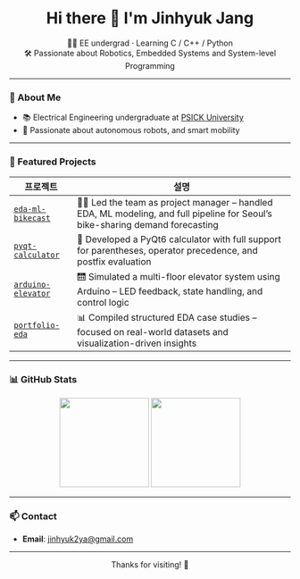 <h1 align="center">Hi there 👋 I'm Jinhyuk Jang</h1>

<p align="center">
  👨‍💻 EE undergrad · Learning C / C++ / Python<br>
  🛠️ Passionate about Robotics, Embedded Systems and System-level Programming
</p>

---

### 🚀 About Me

- 📚 Electrical Engineering undergraduate at [PSICK University](https://www.youtube.com/channel/UCGX5sP4ehBkihHwt5bs5wvg)
- 🤖 Passionate about autonomous robots, and smart mobility
  
---

### 📌 Featured Projects

| 프로젝트 | 설명 |
|----------|------|
| [`eda-ml-bikecast`](https://github.com/jinhyuk2me/eda-ml-bikecast) | 🚴‍♂️ Led the team as project manager – handled EDA, ML modeling, and full pipeline for Seoul’s bike-sharing demand forecasting |
| [`pyqt-calculator`](https://github.com/jinhyuk2me/pyqt-calculator) | 🧮 Developed a PyQt6 calculator with full support for parentheses, operator precedence, and postfix evaluation |
| [`arduino-elevator`](https://github.com/jinhyuk2me/arduino-elevator) | 🛗 Simulated a multi-floor elevator system using Arduino – LED feedback, state handling, and control logic |
| [`portfolio-eda`](https://github.com/jinhyuk2me/portfolio-eda) | 📊 Compiled structured EDA case studies – focused on real-world datasets and visualization-driven insights |


---

### 📊 GitHub Stats

<p align="center">
  <img src="https://github-readme-stats.vercel.app/api?username=jinhyuk2me&show_icons=true&theme=tokyonight" height="160"/>
  <img src="https://github-readme-stats.vercel.app/api/top-langs/?username=jinhyuk2me&layout=compact&theme=tokyonight" height="160"/>
</p>

---

### 📫 Contact

- **Email**: jinhyuk2ya@gmail.com  

---

<p align="center">Thanks for visiting! 🙌</p>

